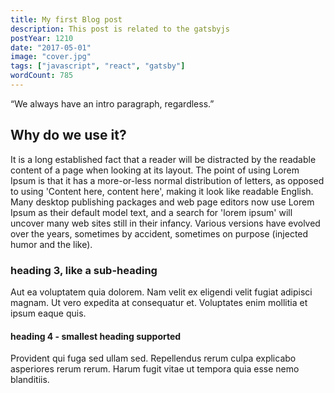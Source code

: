 ```yaml
---
title: My first Blog post
description: This post is related to the gatsbyjs
postYear: 1210
date: "2017-05-01"
image: "cover.jpg"
tags: ["javascript", "react", "gatsby"]
wordCount: 785
---
```


<span>“We always have an intro paragraph, regardless.”</span>

## Why do we use it?

It is a long established fact that a reader will be distracted by the readable content of a page when looking at its layout. The point of using Lorem Ipsum is that it has a more-or-less normal distribution of letters, as opposed to using 'Content here, content here', making it look like readable English. Many desktop publishing packages and web page editors now use Lorem Ipsum as their default model text, and a search for 'lorem ipsum' will uncover many web sites still in their infancy. Various versions have evolved over the years, sometimes by accident, sometimes on purpose (injected humor and the like).

### heading 3, like a sub-heading

Aut ea voluptatem quia dolorem. Nam velit ex eligendi velit fugiat adipisci magnam. Ut vero expedita at consequatur et. Voluptates enim mollitia et ipsum eaque quis.

#### heading 4 - smallest heading supported

Provident qui fuga sed ullam sed. Repellendus rerum culpa explicabo asperiores rerum rerum. Harum fugit vitae ut tempora quia esse nemo blanditiis.
